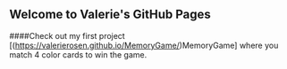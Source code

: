 ## Welcome to Valerie's GitHub Pages

####Check out my first project [(https://valerierosen.github.io/MemoryGame/)MemoryGame] where you match 4 color cards to win the game. 

